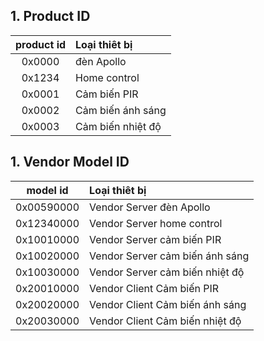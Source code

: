 ## 1. Product ID

| product id | Loại thiêt bị |
| :---: | :--- |
| 0x0000 | đèn Apollo |
| 0x1234 | Home control |
| 0x0001 | Cảm biến PIR |
| 0x0002 | Cảm biến ánh sáng |
| 0x0003 | Cảm biến nhiệt độ |

## 1. Vendor Model ID

| model id | Loại thiêt bị |
| :---: | :--- |
| 0x00590000 | Vendor Server đèn Apollo |
| 0x12340000 | Vendor Server home control |
| 0x10010000 | Vendor Server cảm biến PIR |
| 0x10020000 | Vendor Server cảm biến ánh sáng |
| 0x10030000 | Vendor Server cảm biến nhiệt độ |
| 0x20010000 | Vendor Client Cảm biến PIR |
| 0x20020000 | Vendor Client Cảm biến ánh sáng |
| 0x20030000 | Vendor Client Cảm biến nhiệt độ |
